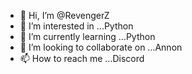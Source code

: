 - 👋 Hi, I’m @RevengerZ
- 👀 I’m interested in ...Python
- 🌱 I’m currently learning ...Python
- 💞️ I’m looking to collaborate on ...Annon
- 📫 How to reach me ...Discord

<!---
RevengerZ/RevengerZ is a ✨ special ✨ repository because its `README.md` (this file) appears on your GitHub profile.
You can click the Preview link to take a look at your changes.
--->
